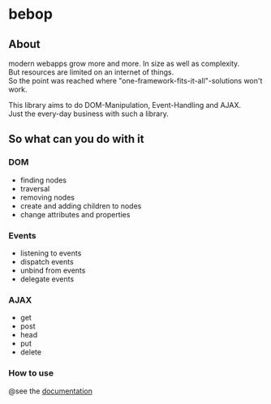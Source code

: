 # bebop

## About

modern webapps grow more and more. In size as well as complexity.  
But resources are limited on an internet of things.  
So the point was reached where "one-framework-fits-it-all"-solutions won't work.

This library aims to do DOM-Manipulation, Event-Handling and AJAX.  
Just the every-day business with such a library.

## So what can you do with it

### DOM

* finding nodes
* traversal
* removing nodes
* create and adding children to nodes
* change attributes and properties

### Events

* listening to events
* dispatch events
* unbind from events
* delegate events

### AJAX

* get
* post
* head
* put
* delete


### How to use

@see the [documentation][1]

[1]: (http://bobbor.github.io/bebop)
